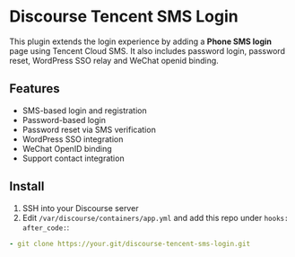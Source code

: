 # Discourse Tencent SMS Login

This plugin extends the login experience by adding a **Phone SMS login** page using Tencent Cloud SMS.
It also includes password login, password reset, WordPress SSO relay and WeChat openid binding.

## Features

- SMS-based login and registration
- Password-based login
- Password reset via SMS verification
- WordPress SSO integration
- WeChat OpenID binding
- Support contact integration

## Install

1. SSH into your Discourse server
2. Edit `/var/discourse/containers/app.yml` and add this repo under `hooks: after_code:`:

```yaml
- git clone https://your.git/discourse-tencent-sms-login.git
